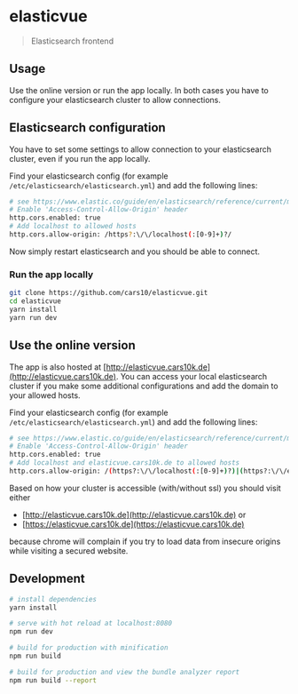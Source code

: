 # elasticvue

> Elasticsearch frontend

## Usage
Use the online version or run the app locally. In both cases you have to configure your elasticsearch cluster to allow connections.

## Elasticsearch configuration
You have to set some settings to allow connection to your elasticsearch cluster, even if you run the app locally.

Find your elasticsearch config (for example `/etc/elasticsearch/elasticsearch.yml`) and add the following lines:

```bash
# see https://www.elastic.co/guide/en/elasticsearch/reference/current/modules-http.html
# Enable 'Access-Control-Allow-Origin' header
http.cors.enabled: true
# Add localhost to allowed hosts
http.cors.allow-origin: /https?:\/\/localhost(:[0-9]+)?/
```

Now simply restart elasticsearch and you should be able to connect.

### Run the app locally
```bash
git clone https://github.com/cars10/elasticvue.git
cd elasticvue
yarn install
yarn run dev
```

## Use the online version
The app is also hosted at [http://elasticvue.cars10k.de](http://elasticvue.cars10k.de).
You can access your local elasticsearch cluster if you make some additional configurations and add the domain to your allowed hosts.

Find your elasticsearch config (for example `/etc/elasticsearch/elasticsearch.yml`) and add the following lines:

```bash
# see https://www.elastic.co/guide/en/elasticsearch/reference/current/modules-http.html
# Enable 'Access-Control-Allow-Origin' header
http.cors.enabled: true
# Add localhost and elasticvue.cars10k.de to allowed hosts
http.cors.allow-origin: /(https?:\/\/localhost(:[0-9]+)?)|(https?:\/\/elasticvue.cars10k.de)/
```

Based on how your cluster is accessible (with/without ssl) you should visit either

* [http://elasticvue.cars10k.de](http://elasticvue.cars10k.de) or
* [https://elasticvue.cars10k.de](https://elasticvue.cars10k.de)

because chrome will complain if you try to load data from insecure origins while visiting a secured website.

## Development

``` bash
# install dependencies
yarn install

# serve with hot reload at localhost:8080
npm run dev

# build for production with minification
npm run build

# build for production and view the bundle analyzer report
npm run build --report
```
